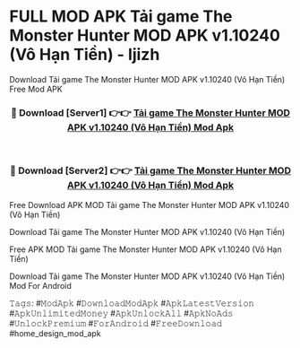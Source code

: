 # FULL MOD APK Tải game The Monster Hunter MOD APK v1.10240 (Vô Hạn Tiền) - ljizh
Download Tải game The Monster Hunter MOD APK v1.10240 (Vô Hạn Tiền) Free Mod APK

<div align="center">
<h3>🔴 Download [Server1] 👉👉 <a href="https://apk-comot.site?title=Tải_game_The_Monster_Hunter_MOD_APK_v1.10240_(Vô_Hạn_Tiền)">Tải game The Monster Hunter MOD APK v1.10240 (Vô Hạn Tiền) Mod Apk</a></h3><br>

<h3>🔴 Download [Server2] 👉👉 <a href="https://apk-comot.site?title=Tải_game_The_Monster_Hunter_MOD_APK_v1.10240_(Vô_Hạn_Tiền)">Tải game The Monster Hunter MOD APK v1.10240 (Vô Hạn Tiền) Mod Apk</a></h3>
</div>


Free Download APK MOD Tải game The Monster Hunter MOD APK v1.10240 (Vô Hạn Tiền)

Download Tải game The Monster Hunter MOD APK v1.10240 (Vô Hạn Tiền) 

Free APK MOD Tải game The Monster Hunter MOD APK v1.10240 (Vô Hạn Tiền) 

Download Tải game The Monster Hunter MOD APK v1.10240 (Vô Hạn Tiền) Mod For Android

𝚃𝚊𝚐𝚜: #𝙼𝚘𝚍𝙰𝚙𝚔 #𝙳𝚘𝚠𝚗𝚕𝚘𝚊𝚍𝙼𝚘𝚍𝙰𝚙𝚔 #𝙰𝚙𝚔𝙻𝚊𝚝𝚎𝚜𝚝𝚅𝚎𝚛𝚜𝚒𝚘𝚗 #𝙰𝚙𝚔𝚄𝚗𝚕𝚒𝚖𝚒𝚝𝚎𝚍𝙼𝚘𝚗𝚎𝚢 #𝙰𝚙𝚔𝚄𝚗𝚕𝚘𝚌𝚔𝙰𝚕𝚕 #𝙰𝚙𝚔𝙽𝚘𝙰𝚍𝚜 #𝚄𝚗𝚕𝚘𝚌𝚔𝙿𝚛𝚎𝚖𝚒𝚞𝚖 #𝙵𝚘𝚛𝙰𝚗𝚍𝚛𝚘𝚒𝚍 #𝙵𝚛𝚎𝚎𝙳𝚘𝚠𝚗𝚕𝚘𝚊𝚍 #home_design_mod_apk